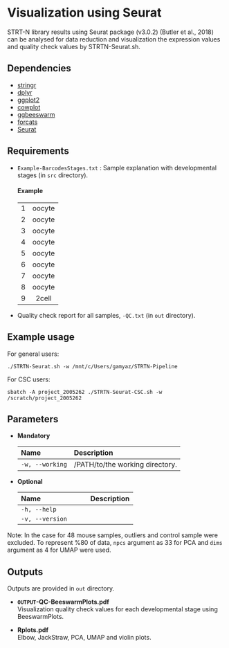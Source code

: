 # Visualization using Seurat

STRT-N library results using Seurat package (v3.0.2) (Butler et al., 2018) can be analysed for data reduction and visualization the expression values and quality check values by STRTN-Seurat.sh.

## Dependencies
- [stringr](https://stringr.tidyverse.org/)
- [dplyr](https://dplyr.tidyverse.org/)
- [ggplot2](https://ggplot2.tidyverse.org/)
- [cowplot](https://www.rdocumentation.org/packages/cowplot/versions/1.1.1)
- [ggbeeswarm](https://github.com/eclarke/ggbeeswarm)
- [forcats](https://forcats.tidyverse.org/)
- [Seurat](https://satijalab.org/seurat/)

## Requirements
- `Example-BarcodesStages.txt` : Sample explanation with developmental stages (in `src` directory).
   #### Example
     |     |     |
     | :-: | :-: |
     | 1 | oocyte | 
     | 2 | oocyte | 
     | 3 | oocyte | 
     | 4 | oocyte | 
     | 5 | oocyte | 
     | 6 | oocyte | 
     | 7 | oocyte | 
     | 8 | oocyte | 
     | 9 | 2cell | 
- Quality check report for all samples, `-QC.txt` (in `out` directory).
 
## Example usage
For general users:
```
./STRTN-Seurat.sh -w /mnt/c/Users/gamyaz/STRTN-Pipeline
```
For CSC users:
```
sbatch -A project_2005262 ./STRTN-Seurat-CSC.sh -w /scratch/project_2005262
```

## Parameters
- __Mandatory__

   | Name | Description |
   | :--- | :--- |
   | `-w, --working` | /PATH/to/the working directory. |
   
- __Optional__

   | Name&nbsp;&nbsp;&nbsp;&nbsp;&nbsp;&nbsp;&nbsp;&nbsp;&nbsp;&nbsp;&nbsp;&nbsp;&nbsp;&nbsp;&nbsp;&nbsp;&nbsp;&nbsp;&nbsp;&nbsp;&nbsp;&nbsp;&nbsp;|Description|
   | :--- | :--- |
   | `-h, --help`| | Show usage.|
   | `-v, --version`| | Show version.|
     
Note: In the case for 48 mouse samples, outliers and control sample were excluded. To represent %80 of data, `npcs` argument as 33 for PCA and `dims` argument as 4 for UMAP were used.

## Outputs
Outputs are provided in `out` directory.

- __`OUTPUT`-QC-BeeswarmPlots.pdf__ <br>
Visualization quality check values for each developmental stage using BeeswarmPlots.

- __Rplots.pdf__ <br>
Elbow, JackStraw, PCA, UMAP and violin plots.
